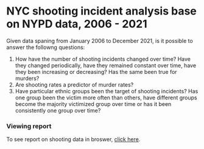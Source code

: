 # NYC shooting incident analysis base on NYPD data, 2006 - 2021
Given data spaning from January 2006 to December 2021, is it possible to answer the followng questions:
1. How have the number of shooting incidents changed over time? Have they changed periodically, have they remained constant over time, have they been increasing or decreasing? Has the same been true for murders?
2. Are shooting rates a predictor of murder rates?
3. Have particular ethnic groups been the target of shooting incidents? Has one group been the victim more often than others, have different groups become the majority victimized group over time or has it been consistently one group over time?
### Viewing report
To see report on shooting data in broswer, [click here](https://kyleritland.github.io/kyleritland/NYPD-shooting-data-project.html).
